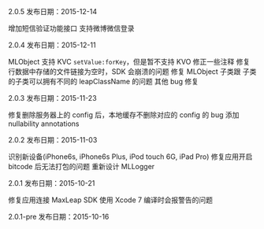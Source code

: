 2.0.5 发布日期：2015-12-14

增加短信验证功能接口
支持微博微信登录

2.0.4 发布日期：2015-12-11

MLObject 支持 KVC `setValue:forKey`，但是暂不支持 KVO
修正一些注释
修复行数据中存储的文件链接为空时，SDK 会崩溃的问题
修复 MLObject 子类跟 子类的子类可以拥有不同的 leapClassName 的问题
其他 bug 修复

2.0.3 发布日期：2015-11-23

修复删除服务器上的 config 后，本地缓存不删除对应的 config 的 bug
添加 nullability annotations

2.0.2 发布日期：2015-11-03

识别新设备(iPhone6s, iPhone6s Plus, iPod touch 6G, iPad Pro)
修复应用开启 bitcode 后无法打包的问题
重新设计 MLLogger

2.0.1 发布日期：2015-10-21

修复应用连接 MaxLeap SDK 使用 Xcode 7 编译时会报警告的问题

2.0.1-pre 发布日期：2015-10-16
